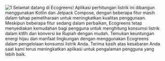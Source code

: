 ![1](https://github.com/sendevs/ecogreens/assets/168616114/18e76d76-b172-47b4-9537-61cc6dd26901)
Selamat datang di Ecogreens! Aplikasi perhitungan listrik ini dibangun menggunakan Kotlin dan Jetpack Compose, dengan beberapa fitur masih dalam tahap pemeliharaan untuk meningkatkan kualitas penggunaan. Meskipun beberapa fitur sedang dalam perbaikan, Ecogreens tetap menyediakan kemudahan bagi pengguna untuk menghitung konsumsi listrik dalam kWh dan konversi ke Rupiah dengan mudah. Temukan keuntungan energi hijau dan manfaat lingkungan dengan menggunakan Ecogreens dalam pengelolaan konsumsi listrik Anda. Terima kasih atas kesabaran Anda saat kami terus meningkatkan aplikasi untuk pengalaman pengguna yang lebih baik.



